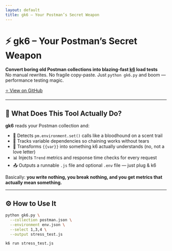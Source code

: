 ```yaml
---
layout: default
title: gk6 – Your Postman’s Secret Weapon
---
```


# ⚡️ gk6 – Your Postman’s Secret Weapon

**Convert boring old Postman collections into blazing-fast [k6](https://k6.io) load tests**  
No manual rewrites. No fragile copy-paste. Just `python gk6.py` and boom — performance testing magic.

[⭐ View on GitHub](https://github.com/gopikrishna4595/gk6)

---

## 🎯 What Does This Tool Actually Do?

**gk6** reads your Postman collection and:

- 🧪 Detects `pm.environment.set()` calls like a bloodhound on a scent trail  
- 🔗 Tracks variable dependencies so chaining works without tears  
- 🧬 Transforms `{{var}}` into something k6 actually understands (no, not a love letter)  
- 📊 Injects `Trend` metrics and response time checks for every request  
- 📤 Outputs a runnable `.js` file and optional `.env` file — just plug & k6  

Basically: **you write nothing, you break nothing, and you get metrics that actually mean something.**

---

## ⚙️ How to Use It

```bash
python gk6.py \
  --collection postman.json \
  --environment env.json \
  --select 1,3,4 \
  --output stress_test.js

k6 run stress_test.js
